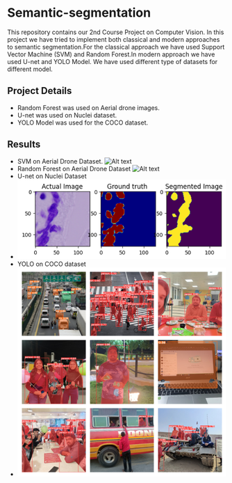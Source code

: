 # Semantic-segmentation
This repository contains our 2nd Course Project on Computer Vision. In this project we have tried to implement both classical and modern approaches to semantic segmentation.For the classical approach we have used Support Vector Machine (SVM) and Random Forest.In modern approach we have used U-net and YOLO Model.  We have used different type of datasets for different model.

## Project Details
- Random Forest was used on Aerial drone images.
- U-net was used on Nuclei dataset.
- YOLO Model was used for the COCO dataset.

## Results
- SVM on Aerial Drone Dataset.
  ![Alt text](https://github.com/ashuRMS/semantic-segmentation/blob/main/RESULTS/SVM/output.png)
-  Random Forest on Aerial Drone Dataset
  ![Alt text](https://github.com/ashuRMS/semantic-segmentation/blob/main/RESULTS/Randomn%Forest/output.png)
- U-net on Nuclei Dataset
- ![Alt text](https://github.com/ashuRMS/semantic-segmentation/blob/main/RESULTS/Unet/allimages.png)
- YOLO on COCO dataset
- ![Alt text](https://github.com/ashuRMS/semantic-segmentation/blob/main/RESULTS/YOLO/Segmented%20Images.jpg)







